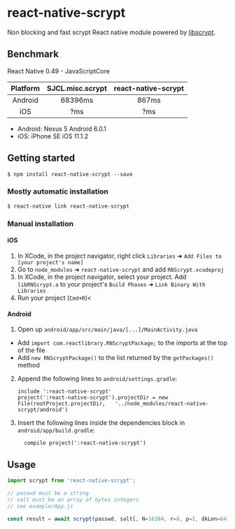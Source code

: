 
# react-native-scrypt

Non blocking and fast scrypt React native module powered by [libscrypt](https://github.com/technion/libscrypt).

## Benchmark

React Native 0.49 - JavaScriptCore

| Platform | SJCL.misc.scrypt | react-native-scrypt |
|:--------:|:----------------:|:-------------------:|
| Android  | 68396ms          | 867ms               |
| iOS      | ?ms              | ?ms                 |

- Android: Nexus 5 Android 6.0.1
- iOS: iPhone SE iOS 11.1.2

## Getting started

`$ npm install react-native-scrypt --save`

### Mostly automatic installation

`$ react-native link react-native-scrypt`

### Manual installation


#### iOS

1. In XCode, in the project navigator, right click `Libraries` ➜ `Add Files to [your project's name]`
2. Go to `node_modules` ➜ `react-native-scrypt` and add `RNScrypt.xcodeproj`
3. In XCode, in the project navigator, select your project. Add `libRNScrypt.a` to your project's `Build Phases` ➜ `Link Binary With Libraries`
4. Run your project (`Cmd+R`)<

#### Android

1. Open up `android/app/src/main/java/[...]/MainActivity.java`
  - Add `import com.reactlibrary.RNScryptPackage;` to the imports at the top of the file
  - Add `new RNScryptPackage()` to the list returned by the `getPackages()` method
2. Append the following lines to `android/settings.gradle`:
  	```
  	include ':react-native-scrypt'
  	project(':react-native-scrypt').projectDir = new File(rootProject.projectDir, 	'../node_modules/react-native-scrypt/android')
  	```
3. Insert the following lines inside the dependencies block in `android/app/build.gradle`:
  	```
      compile project(':react-native-scrypt')
  	```

## Usage
```javascript
import scrypt from 'react-native-scrypt';

// passwd must be a string
// salt must be an array of bytes integers
// see example/App.js

const result = await scrypt(passwd, salt[, N=16384, r=8, p=1, dkLen=64])
```
